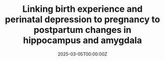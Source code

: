 ---
title: "Linking birth experience and perinatal depression to pregnancy to postpartum changes in hippocampus and amygdala"
authors:
- Cristina Ballesteros
- María Paternina Die
- Magdalena Martínez García
- Gonzalo López Montoya
- Inés Noguero
- Manuel Desco
- Oscar Vilarroya
- Daniel Martín de Blas
- Susana Carmona

date: "2025-03-05T00:00:00Z"
doi: ""
publishDate: "2025-03-05T00:00:00Z"
publication_types: ["2"]
publication: "In *ScienceAdvances*"
tags:
- Maternidad
featured: true
links:
- name: Enlace al artículo
  url: https://www.science.org/doi/10.1126/sciadv.adt5619
---